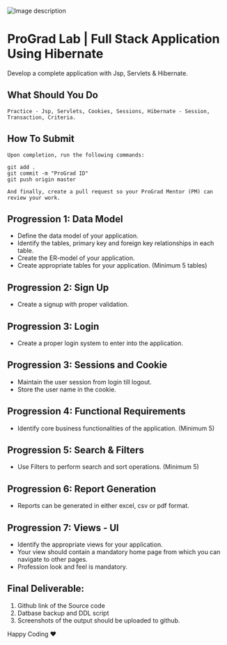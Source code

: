 ![Image description](https://i1.faceprep.in/ProGrad/face-logo-resized.png)

# ProGrad Lab | Full Stack Application Using Hibernate

Develop a complete application with Jsp, Servlets & Hibernate.

## What Should You Do
```
Practice - Jsp, Servlets, Cookies, Sessions, Hibernate - Session, Transaction, Criteria.
```

## How To Submit
```
Upon completion, run the following commands:

git add .
git commit -m "ProGrad ID"
git push origin master

And finally, create a pull request so your ProGrad Mentor (PM) can review your work.
```

## Progression 1: Data Model
  - Define the data model of your application.
  - Identify the tables, primary key and foreign key relationships in each table.
  - Create the ER-model of your application.
  - Create appropriate tables for your application. (Minimum 5 tables)

## Progression 2: Sign Up
  - Create a signup with proper validation.

## Progression 3: Login
 - Create a proper login system to enter into the application.

## Progression 3: Sessions and Cookie
  - Maintain the user session from login till logout.
  - Store the user name in the cookie.

## Progression 4: Functional Requirements
  - Identify core business functionalities of the application. (Minimum 5)

## Progression 5: Search & Filters
  - Use Filters to perform search and sort operations. (Minimum 5)

## Progression 6: Report Generation
  - Reports can be generated in either excel, csv or pdf format.
  
## Progression 7: Views - UI
  - Identify the appropriate views for your application.
  - Your view should contain a mandatory home page from which you can navigate to other pages.
  - Profession look and feel is mandatory.

## Final Deliverable:
1. Github link of the Source code
2. Datbase backup and DDL script
3. Screenshots of the output should be uploaded to github.


Happy Coding ❤️
